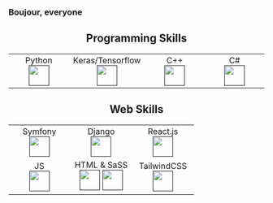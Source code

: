 ### Boujour, everyone


<h2 align="center">Programming Skills</h2>

<table align="center">
  <tbody>
    <tr>
      <td width="25%" align="center">
        Python <br/>
        <a href=""><img src="https://img.icons8.com/color/48/000000/python--v1.png" width="auto" height="40"/></a>
      </td>
      <td width="25%" align="center">
        Keras/Tensorflow <br/>
        <a href=""><img src="https://img.icons8.com/color/48/000000/tensorflow.png" width="auto" height="40"/></a>
      </td>
      <td width="25%" align="center">
        C++ <br/>
        <a href=""><img src="https://img.icons8.com/color/48/000000/c-plus-plus-logo.png" width="auto" height="40"/></a>
      </td>
      <td width="25%" align="center">
        C# <br/>
        <a href=""><img src="https://img.icons8.com/color/48/000000/c-sharp-logo.png" width="auto" height="40"/></a>
      </td>
    </tr>
  </tbody>
</table>


<h2 align="center">Web Skills</h2>

<table align="center">
  <tbody>
    <tr>
      <td width="33%" align="center">
        Symfony <br/>
        <a href=""><img src="https://img.icons8.com/color/48/000000/symfony.png" width="auto" height="40"/></a>
      </td>
      <td width="33%" align="center">
        Django <br/>
        <a href=""><img src="https://img.icons8.com/ios/50/000000/django.png" width="auto" height="40"/></a>
      </td>
      <td width="33%" align="center">
         React.js<br/>
        <a href=""><img src="https://img.icons8.com/office/16/000000/react.png" width="auto" height="40"/></a>
      </td>
     <tr>
       <td width="33%" align="center">
        JS <br/>
        <a href=""><img src="https://img.icons8.com/color/48/000000/javascript.png" width="auto" height="40"/></a>
      </td>
       <td width="33%" align="center">
        HTML & SaSS  <br/>
        <a href=""><img src="https://img.icons8.com/color/48/000000/html-5--v1.png" width="auto" height="40"/></a>
        <a href=""><img src="https://img.icons8.com/ios/50/000000/sass.png" width="auto" height="40"/></a>
      </td> 
      <td width="33%" align="center">
        TailwindCSS <br/>
        <a href=""><img src="https://tailwindcss.com/_next/static/media/tailwindcss-mark.79614a5f61617ba49a0891494521226b.svg" width="auto" height="40"/>     </a> 
  </tbody>
</table>
